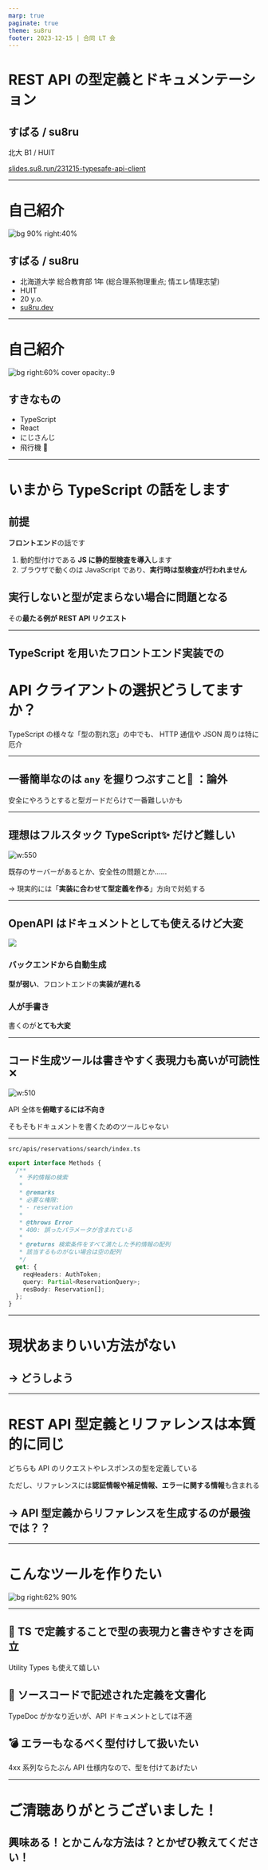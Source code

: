 ```yaml
---
marp: true
paginate: true
theme: su8ru
footer: 2023-12-15 | 合同 LT 会
---
```


# REST API の型定義とドキュメンテーション

## すばる / su8ru

北大 B1 / HUIT

[slides.su8.run/231215-typesafe-api-client](https://slides.su8.run/231215-typesafe-api-client)

---

<!--
header: REST API の型定義とドキュメンテーション | su8ru
-->

# 自己紹介

![bg 90% right:40%](https://su8.run/avatar?s=1080)

## すばる / su8ru

- 北海道大学 総合教育部 1年
  (総合理系物理重点; 情エレ情理志望)
- HUIT
- 20 y.o.
- [su8ru.dev](https://su8ru.dev)

---

# 自己紹介

![bg right:60% cover opacity:.9](images/hac.jpg)

## すきなもの

- TypeScript
- React
- にじさんじ
- 飛行機 🔴

---

# いまから TypeScript の話をします

## 前提

**フロントエンド**の話です

1. 動的型付けである **JS に静的型検査を導入**します
2. ブラウザで動くのは JavaScript であり、**実行時は型検査が行われません**

## 実行しないと型が定まらない場合に問題となる
その**最たる例が REST API リクエスト**

---

## TypeScript を用いたフロントエンド実装での

# API クライアントの選択どうしてますか？

TypeScript の様々な「型の割れ窓」の中でも、
HTTP 通信や JSON 周りは特に厄介

---

<!-- # API クライアントの選択どうしてますか？ -->

## 一番簡単なのは `any` を握りつぶすこと:woozy_face: ：論外

安全にやろうとすると型ガードだらけで一番難しいかも

---

<!-- # API クライアントの選択どうしてますか？ -->

## 理想はフルスタック TypeScript:sparkles: だけど難しい

![w:550](images/fullstack.svg)

既存のサーバーがあるとか、安全性の問題とか……

→ 現実的には「**実装に合わせて型定義を作る**」方向で対処する

---

<!-- # API クライアントの選択どうしてますか？ -->

## OpenAPI はドキュメントとしても使えるけど大変

![](images/openapi.svg)

### バックエンドから自動生成

**型が弱い**、フロントエンドの**実装が遅れる**

### 人が手書き

書くのが**とても大変**

---

<!-- # API クライアントの選択どうしてますか？ -->

## コード生成ツールは書きやすく表現力も高いが可読性✕

![w:510](images/aspida.svg)

API 全体を**俯瞰するには不向き**

そもそもドキュメントを書くためのツールじゃない

---

`src/apis/reservations/search/index.ts`

```ts
export interface Methods {
  /**
   * 予約情報の検索
   *
   * @remarks
   * 必要な権限:
   * - reservation
   *
   * @throws Error
   * 400: 誤ったパラメータが含まれている
   *
   * @returns 検索条件をすべて満たした予約情報の配列
   * 該当するものがない場合は空の配列
   */
  get: {
    reqHeaders: AuthToken;
    query: Partial<ReservationQuery>;
    resBody: Reservation[];
  };
}
```

---

# 現状あまりいい方法がない

## → どうしよう

---

# REST API 型定義とリファレンスは本質的に同じ

どちらも API のリクエストやレスポンスの型を定義している

ただし、リファレンスには**認証情報や補足情報、エラーに関する情報**も含まれる

## → API 型定義からリファレンスを生成するのが最強では？？

---

# こんなツールを作りたい

![bg right:62% 90%](images/solution.svg)

---

## 📝 TS で定義することで型の表現力と書きやすさを両立

Utility Types も使えて嬉しい


## 📘 ソースコードで記述された定義を文書化

TypeDoc がかなり近いが、API ドキュメントとしては不適

## 💣 エラーもなるべく型付けして扱いたい

4xx 系列ならたぶん API 仕様内なので、型を付けてあげたい

---

# ご清聴ありがとうございました！

## 興味ある！とかこんな方法は？とかぜひ教えてください！
